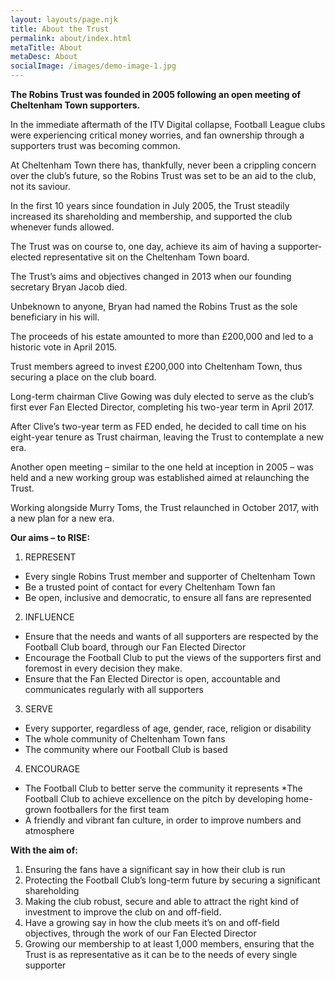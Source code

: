 ```yaml
---
layout: layouts/page.njk
title: About the Trust
permalink: about/index.html
metaTitle: About
metaDesc: About
socialImage: /images/demo-image-1.jpg
---
```

**The Robins Trust was founded in 2005 following an open meeting of Cheltenham Town supporters.**

In the immediate aftermath of the ITV Digital collapse, Football League clubs were experiencing critical money worries, and fan ownership through a supporters trust was becoming common.

At Cheltenham Town there has, thankfully, never been a crippling concern over the club’s future, so the Robins Trust was set to be an aid to the club, not its saviour.

In the first 10 years since foundation in July 2005, the Trust steadily increased its shareholding and membership, and supported the club whenever funds allowed.

The Trust was on course to, one day, achieve its aim of having a supporter-elected representative sit on the Cheltenham Town board.

The Trust’s aims and objectives changed in 2013 when our founding secretary Bryan Jacob died.

Unbeknown to anyone, Bryan had named the Robins Trust as the sole beneficiary in his will.

The proceeds of his estate amounted to more than £200,000 and led to a historic vote in April 2015.

Trust members agreed to invest £200,000 into Cheltenham Town, thus securing a place on the club board.

Long-term chairman Clive Gowing was duly elected to serve as the club’s first ever Fan Elected Director, completing his two-year term in April 2017.

After Clive’s two-year term as FED ended, he decided to call time on his eight-year tenure as Trust chairman, leaving the Trust to contemplate a new era.

Another open meeting – similar to the one held at inception in 2005 – was held and a new working group was established aimed at relaunching the Trust.

Working alongside Murry Toms, the Trust relaunched in October 2017, with a new plan for a new era.

**Our aims –  to RISE:**

1. REPRESENT

* Every single Robins Trust member and supporter of Cheltenham Town
* Be a trusted point of contact for every Cheltenham Town fan
* Be open, inclusive and democratic, to ensure all fans are represented

2. INFLUENCE

* Ensure that the needs and wants of all supporters are respected by the Football Club board, through our Fan Elected Director
* Encourage the Football Club to put the views of the supporters first and foremost in every decision they make.
* Ensure that the Fan Elected Director is open, accountable and communicates regularly with all supporters

3. SERVE

* Every supporter, regardless of age, gender, race, religion or disability
* The whole community of Cheltenham Town fans
* The community where our Football Club is based

4. ENCOURAGE

* The Football Club to better serve the community it represents
  *The Football Club to achieve excellence on the pitch by developing home-grown footballers for the first team
* A friendly and vibrant fan culture, in order to improve numbers and atmosphere

**With the aim of:**

1. Ensuring the fans have a significant say in how their club is run
2. Protecting the Football Club’s long-term future by securing a significant shareholding
3. Making the club robust, secure and able to attract the right kind of investment to improve the club on and off-field.
4. Have a growing say in how the club meets it’s on and off-field objectives, through the work of our Fan Elected Director
5. Growing our membership to at least 1,000 members, ensuring that the Trust is as representative as it can be to the needs of every single supporter
